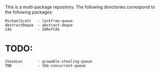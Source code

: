 
This is a multi-package repository.  The following directories
correspond to the following packages:

    MichaelScott   - lockfree-queue
    AbstractDeque  - abstract-deque
    CAS            - IORefCAS

# TODO:
    ChaseLev       - growable-stealing-queue
    TBB            - tbb-concurrent-queue


